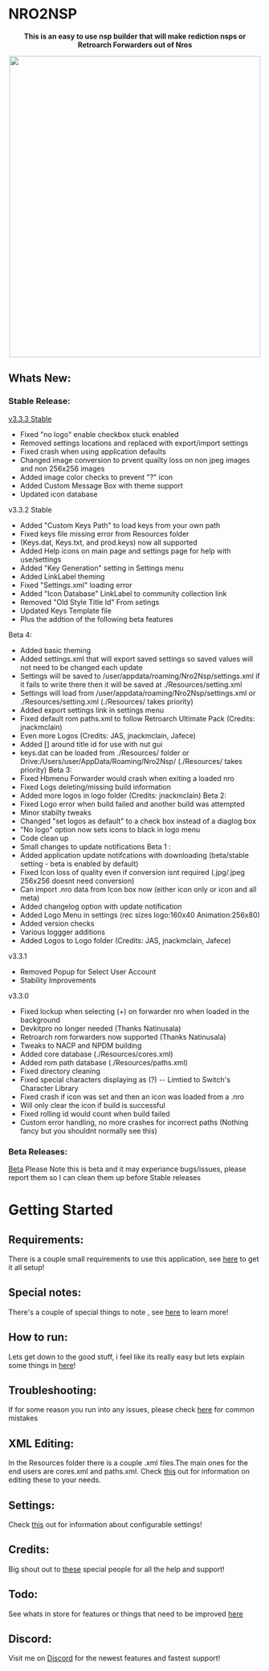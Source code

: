   # NRO2NSP
<p align="center">
    <b> This is an easy to use nsp builder that will make rediction nsps or Retroarch Forwarders out of Nros</b><br>
</p>
<p align="center"> 
<img src="https://github.com/Root-MtX/Nro2Nsp/blob/master/Images/themedMenu.JPG?raw=true" width="500" height="600">
</p>

## Whats New:

### Stable Release:
[v3.3.3 Stable](https://github.com/Root-MtX/Nro2Nsp/releases/tag/3.3.3)
- Fixed "no logo" enable checkbox stuck enabled
- Removed settings locations and replaced with export/import settings
- Fixed crash when using application defaults 
- Changed image conversion to prvent quailty loss on non jpeg images and non 256x256 images
- Added image color checks to prevent "?" icon
- Added Custom Message Box with theme support
- Updated icon database

v3.3.2 Stable
- Added "Custom Keys Path" to load keys from your own path
- Fixed keys file missing error from Resources folder
- (Keys.dat, Keys.txt, and prod.keys) now all supported
- Added Help icons on main page and settings page for help with use/settings
- Added "Key Generation" setting in Settings menu
- Added LinkLabel theming
- Fixed "Settings.xml" loading error
- Added "Icon Database" LinkLabel to community collection link
- Removed "Old Style Title Id" From setings
- Updated Keys Template file
- Plus the addtion of the following beta features

Beta 4:
- Added basic theming 
- Added settings.xml that will export saved settings so saved values will not need to be changed each update
- Settings will be saved to /user/appdata/roaming/Nro2Nsp/settings.xml if it fails to write there then 
  it will be saved at ./Resources/setting.xml
- Settings will load from /user/appdata/roaming/Nro2Nsp/settings.xml or ./Resources/setting.xml 
  (./Resources/ takes priority)
- Added export settings link in settings menu
- Fixed default rom paths.xml to follow Retroarch Ultimate Pack (Credits: jnackmclain)
- Even more Logos (Credits: JAS, jnackmclain, Jafece)
- Added [] around title id for use with nut gui
- keys.dat can be loaded from ./Resources/ folder or Drive:/Users/user/AppData/Roaming/Nro2Nsp/
  (./Resources/ takes priority)
Beta 3:
- Fixed Hbmenu Forwarder would crash when exiting a loaded nro
- Fixed Logs deleting/missing build information 
- Added more logos in logo folder (Credits: jnackmclain)
Beta 2:
- Fixed Logo error when build failed and another build was attempted
- Minor stabilty tweaks 
- Changed "set logos as default" to a check box instead of a diaglog box
- "No logo" option now sets icons to black in logo menu 
- Code clean up
- Small changes to update notifications
Beta 1 :
- Added application update notifcations with downloading (beta/stable setting - beta is enabled by default)
- Fixed Icon loss of quality even if conversion isnt required (.jpg/.jpeg 256x256 doesnt need conversion)
- Can import .nro data from Icon box now (either icon only or icon and all meta)
- Added changelog option with update notification
- Added Logo Menu in settings (rec sizes logo:160x40 Animation:256x80)
- Added version checks
- Various loggger additions
- Added Logos to Logo folder (Credits: JAS, jnackmclain, Jafece)

v3.3.1
- Removed Popup for Select User Account
- Stability Improvements

v3.3.0
- Fixed lockup when selecting (+) on forwarder nro when loaded in the background
- Devkitpro no longer needed (Thanks Natinusala)
- Retroarch rom forwarders now supported (Thanks Natinusala)
- Tweaks to NACP and NPDM building
- Added core database (./Resources/cores.xml)
- Added rom path database (./Resources/paths.xml)
- Fixed directory cleaning
- Fixed special characters displaying as (?) -- Limtied to Switch's Character Library
- Fixed crash if icon was set and then an icon was loaded from a .nro
- Will only clear the icon if build is successful
- Fixed rolling id would count when build failed
- Custom error handling, no more crashes for incorrect paths (Nothing fancy but you shouldnt normally see this)

### Beta Releases:
[Beta](https://github.com/Root-MtX/Nro2Nsp/tree/master/Releases/Betas)
Please Note this is beta and it may experiance bugs/issues, please report them so I can clean them up before Stable releases

# Getting Started
## Requirements: 
There is a couple small requirements to use this application, see [here](https://github.com/Root-MtX/Nro2Nsp/wiki/Requirements) to get it all setup!

## Special notes:
There's a couple of special things to note , see [here](https://github.com/Root-MtX/Nro2Nsp/wiki/Special-Notes) to learn more!

## How to run:
Lets get down to the good stuff, i feel like its really easy but lets explain some things in [here](https://github.com/Root-MtX/Nro2Nsp/wiki/Use)!

## Troubleshooting:
If for some reason you run into any issues, please check [here](https://github.com/Root-MtX/Nro2Nsp/wiki/Troubleshooting) for common mistakes

## XML Editing:
In the Resources folder there is a couple .xml files.The main ones for the end users are cores.xml and paths.xml. Check [this](https://github.com/Root-MtX/Nro2Nsp/wiki/Xml-Editing) out for information on editing these to your needs.

## Settings:
Check [this](https://github.com/Root-MtX/Nro2Nsp/wiki/Settings) out for information about configurable settings!

## Credits: 
Big shout out to [these](https://github.com/Root-MtX/Nro2Nsp/wiki/Credits) special people for all the help and support! 	

## Todo:
See whats in store for features or things that need to be improved [here](https://github.com/Root-MtX/Nro2Nsp/wiki/Todo)

## Discord: 
Visit me on [Discord](https://discord.gg/yTSfphh) for the newest features and fastest support!

